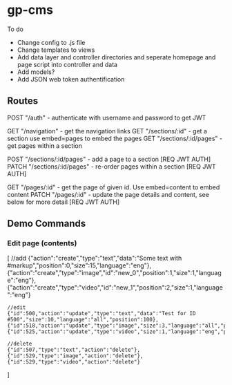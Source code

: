 # gp-cms

To do

- Change config to .js file
- Change templates to views
- Add data layer and controller directories and seperate homepage and page script into controller and data
- Add models?
- Add JSON web token authentification


## Routes

POST 	"/auth"					-	authenticate with username and password to get JWT

GET		"/navigation"			-	get the navigation links
GET		"/sections/:id"			-	get a section use embed=pages to embed the pages
GET		"/sections/:id/pages"	-	get pages within a section

POST	"/sections/:id/pages"	-	add a page to a section 										[REQ JWT AUTH]
PATCH	"/sections/:id/pages"	-	re-order pages within a section 								[REQ JWT AUTH]

GET		"/pages/:id"			-	get the page of given id. Use embed=content to embed content
PATCH	"/pages/:id"			-	update the page details and content, see below for more detail 	[REQ JWT AUTH]


## Demo Commands

### Edit page (contents)

[
	//add
	{"action":"create","type":"text","data":"Some text with #markup","position":0,"size":15,"language":"eng"},
	{"action":"create","type":"image","id":"new_0","position":1,"size":1,"language":"eng"},
	{"action":"create","type":"video","id":"new_1","position":2,"size":1,"language":"eng"}

	//edit
	{"id":500,"action":"update","type":"text","data":"Test for ID #500","size":10,"language":"all","position":100},
	{"id":518,"action":"update","type":"image","size":3,"language":"all","position":118},
	{"id":525,"action":"update","type":"video","size":1,"language":"eng","position":1000}

	//delete
	{"id":507,"type":"text","action":"delete"},
	{"id":529,"type":"image","action":"delete"},
	{"id":529,"type":"video","action":"delete"}
]